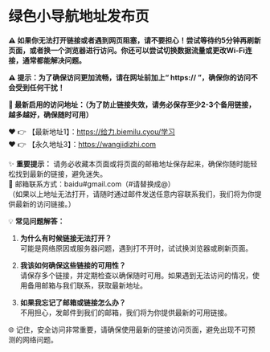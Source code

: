 # 绿色小导航地址发布页

**⚠️ 如果你无法打开链接或者遇到网页阻塞，请不要担心！尝试等待约5分钟再刷新页面，或者换一个浏览器进行访问。你还可以尝试切换数据流量或更改Wi-Fi连接，通常都能解决问题。**

**⚠️ 提示：为了确保访问更加流畅，请在网址前加上“ https:// ”，确保你的访问不会受到任何干扰！**

**🌟 最新启用的访问地址：（为了防止链接失效，请务必保存至少2-3个备用链接，越多越好，确保随时可用）**

❤️ 👉 【最新地址1】：https://给力.biemilu.cyou/学习  
❤️ 👉 【永久地址3】：https://wangjidizhi.com

✨ **重要提示：** 请务必收藏本页面或将页面的邮箱地址保存起来，确保你随时能轻松找到最新的链接，避免迷失。  
📧 邮箱联系方式：baidu#gmail.com（#请替换成@）  
（如果以上地址无法打开，请随时通过邮件发送任意内容联系我们，我们将为你提供最新的访问链接。）

💡 **常见问题解答：**  
1. **为什么有时候链接无法打开？**  
   可能是网络原因或服务器问题，遇到打不开时，试试换浏览器或刷新页面。

2. **我该如何确保这些链接的可用性？**  
   请保存多个链接，并定期检查以确保随时可用。如果遇到无法访问的情况，使用备用邮箱与我们联系，获取最新地址。

3. **如果我忘记了邮箱或链接怎么办？**  
   不用担心，发邮件到我们的邮箱，我们将为你提供最新的可用链接。

🌐 记住，安全访问非常重要，请确保使用最新的链接访问页面，避免出现不可预测的网络问题。
